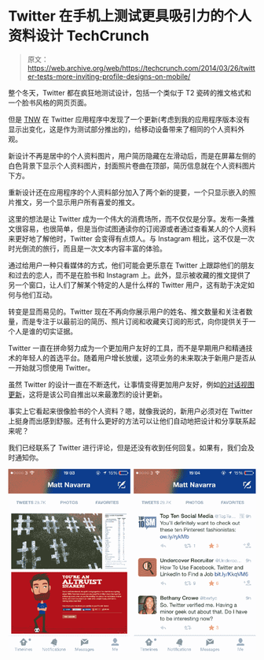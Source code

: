 # Twitter 在手机上测试更具吸引力的个人资料设计 TechCrunch

> 原文：<https://web.archive.org/web/https://techcrunch.com/2014/03/26/twitter-tests-more-inviting-profile-designs-on-mobile/>

整个冬天，Twitter 都在疯狂地测试设计，包括一个类似于 T2 瓷砖的推文格式和一个脸书风格的网页页面。

但是 [TNW](https://web.archive.org/web/20221007010108/http://thenextweb.com/twitter/2014/03/26/testing-profile-redesign-web-twitter-ios-app/#!BvLHi) 在 Twitter 应用程序中发现了一个更新(考虑到我的应用程序版本没有显示出变化，这是作为测试部分推出的)，给移动设备带来了相同的个人资料外观。

新设计不再是居中的个人资料图片，用户简历隐藏在左滑动后，而是在屏幕左侧的白色背景下显示个人资料图片，封面照片卷曲在顶部，简历信息就在个人资料图片下方。

重新设计还在应用程序的个人资料部分加入了两个新的提要，一个只显示嵌入的照片推文，另一个显示用户所有喜爱的推文。

这里的想法是让 Twitter 成为一个伟大的消费场所，而不仅仅是分享。发布一条推文很容易，也很简单，但是当你试图通读你的订阅源或者通过查看某人的个人资料来更好地了解他时，Twitter 会变得有点烦人。与 Instagram 相比，这不仅是一次时光倒流的旅行，而且是一次文本内容丰富的体验。

通过给用户一种只看媒体的方式，他们可能会更乐意在 Twitter 上跟踪他们的朋友和过去的恋人，而不是在脸书和 Instagram 上。此外，显示被收藏的推文提供了另一个窗口，让人们了解某个特定的人是什么样的 Twitter 用户，这有助于决定如何与他们互动。

转变是显而易见的。Twitter 现在不再向你展示用户的姓名、推文数量和关注者数量，而是专注于以最前沿的简历、照片订阅和收藏夹订阅的形式，向你提供关于一个人是谁的切实证据。

Twitter 一直在拼命努力成为一个更加用户友好的工具，而不是早期用户和精通技术的年轻人的首选平台。随着用户增长放缓，这项业务的未来取决于新用户是否从一开始就习惯使用 Twitter。

虽然 Twitter 的设计一直在不断迭代，让事情变得更加用户友好，例如[的对话视图更新](https://web.archive.org/web/20221007010108/https://beta.techcrunch.com/2013/08/28/twitter-updates-android-ios-and-web-with-new-conversation-view-abuse-reporting/)，这将是该公司自推出以来最激烈的设计更新。

事实上它看起来很像脸书的个人资料？嗯，就像我说的，新用户必须对在 Twitter 上挺身而出感到舒服。还有什么更好的方法可以让他们自动地把设计和分享联系起来呢？

我们已经联系了 Twitter 进行评论，但是还没有收到任何回复。如果有，我们会及时通知你。

![iosredesigntwitter1](img/316c14f69c1277cda54d7bc51a751d28.png)